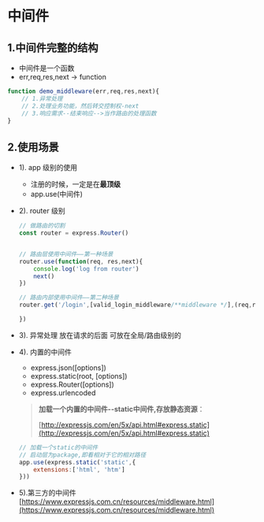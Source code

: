 # 中间件

## 1.中间件完整的结构

* 中间件是一个函数
* err,req,res,next -> function

```js
function demo_middleware(err,req,res,next){
    // 1.异常处理
    // 2.处理业务功能，然后转交控制权-next
    // 3.响应需求--结束响应-->当作路由的处理函数
}
```

## 2.使用场景

* 1). app 级别的使用
    + 注册的时候，一定是在**最顶级**
    + app.use(中间件)
* 2). router 级别

    ```js
    // 做路由的切割
    const router = express.Router()


    // 路由层使用中间件——第一种场景
    router.use(function(req, res,next){
        console.log('log from router')
        next() 
    })
    ```

    ```js
    // 路由内部使用中间件——第二种场景
    router.get('/login',[valid_login_middleware/**middleware */],(req,res) => {

    })
    ```

* 3). 异常处理
    放在请求的后面
    可放在全局/路由级别的
* 4). 内置的中间件

    + express.json([options])
    + express.static(root, [options])
    + express.Router([options])
    + express.urlencoded

    > **加载一个内置的中间件--static中间件,存放静态资源**：
    >
    > [http://expressjs.com/en/5x/api.html#express.static](http://expressjs.com/en/5x/api.html#express.static)
    > 
    ```js
    // 加载一个static的中间件
    // 启动层为package,即看相对于它的相对路径
    app.use(express.static('static',{
        extensions:['html', 'htm']
    }))
    ```


* 5).第三方的中间件
[https://www.expressjs.com.cn/resources/middleware.html](https://www.expressjs.com.cn/resources/middleware.html)
